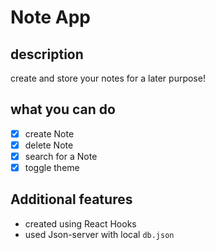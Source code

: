# Note App

## description

create and store your notes for a later purpose!

## what you can do

- [x] create Note
- [x] delete Note
- [x] search for a Note
- [x] toggle theme

## Additional features

- created using React Hooks
- used Json-server with local `db.json`
